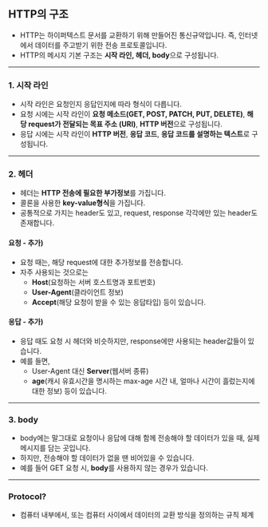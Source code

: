 ## HTTP의 구조

- HTTP는 하이퍼텍스트 문서를 교환하기 위해 만들어진 통신규약입니다. 즉, 인터넷에서 데이터를 주고받기 위한 전송 프로토콜입니다.
- HTTP의 메시지 기본 구조는 **시작 라인, 헤더, body**으로 구성됩니다.

---
### 1. 시작 라인

 - 시작 라인은 요청인지 응답인지에 따라 형식이 다릅니다.
 - 요청 시에는 시작 라인이 **요청 메소드(GET, POST, PATCH, PUT, DELETE)**, **해당 request가 전달되는 목표 주소 (URI)**, **HTTP 버전**으로 구성됩니다.
 - 응답 시에는 시작 라인이 **HTTP 버전**, **응답 코드**, **응답 코드를 설명하는 텍스트**로 구성됩니다.

---
### 2. 헤더

 - 헤더는 **HTTP 전송에 필요한 부가정보**를 가집니다. 
 - 콜론을 사용한 **key-value형식**을 가집니다.
 - 공통적으로 가지는 header도 있고, request, response 각각에만 있는 header도 존재합니다.

 #### 요청 - 추가)
 - 요청 때는, 해당 request에 대한 추가정보를 전송합니다.
 - 자주 사용되는 것으로는 
    - **Host**(요청하는 서버 호스트명과 포트번호)
    - **User-Agent**(클라이언트 정보)
    - **Accept**(해당 요청이 받을 수 있는 응답타입) 등이 있습니다.

 #### 응답 - 추가)
 - 응답 때도 요청 시 헤더와 비슷하지만, response에만 사용되는 header값들이 있습니다.
 - 예를 들면,
    - User-Agent 대신 **Server**(웹서버 종류)
    - **age**(캐시 유효시간을 명시하는 max-age 시간 내, 얼마나 시간이 흘렀는지에 대한 정보)  등이 있습니다. 

---

### 3. body
 - body에는 말그대로 요청이나 응답에 대해 함께 전송해야 할 데이터가 있을 때, 실제 메시지를 담는 곳입니다.
 - 하지만, 전송해야 할 데이터가 없을 땐 비어있을 수 있습니다. 
 - 예를 들어 GET 요청 시, **body**를 사용하지 않는 경우가 있습니다.

 ---

 ### Protocol?
- 컴퓨터 내부에서, 또는 컴퓨터 사이에서 데이터의 교환 방식을 정의하는 규칙 체계